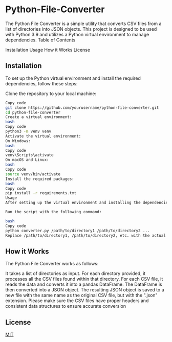 
# Python-File-Converter

The Python File Converter is a simple utility that converts CSV files from a list of directories into JSON objects. This project is designed to be used with Python 3.9 and utilizes a Python virtual environment to manage dependencies.
Table of Contents

Installation
Usage
How it Works
License
## Installation
To set up the Python virtual environment and install the required dependencies, follow these steps:

Clone the repository to your local machine:
````bash
Copy code
git clone https://github.com/yourusername/python-file-converter.git
cd python-file-converter
Create a virtual environment:
bash
Copy code
python3 -m venv venv
Activate the virtual environment:
On Windows:
bash
Copy code
venv\Scripts\activate
On macOS and Linux:
bash
Copy code
source venv/bin/activate
Install the required packages:
bash
Copy code
pip install -r requirements.txt
Usage
After setting up the virtual environment and installing the dependencies, you can use the Python File Converter to process a list of directories containing CSV files and convert them into JSON objects.

Run the script with the following command:

bash
Copy code
python converter.py /path/to/directory1 /path/to/directory2 ...
Replace /path/to/directory1, /path/to/directory2, etc. with the actual paths to the directories containing the CSV files you want to convert.
````
## How it Works
The Python File Converter works as follows:

It takes a list of directories as input.
For each directory provided, it processes all the CSV files found within that directory.
For each CSV file, it reads the data and converts it into a pandas DataFrame.
The DataFrame is then converted into a JSON object.
The resulting JSON object is saved to a new file with the same name as the original CSV file, but with the ".json" extension.
Please make sure the CSV files have proper headers and consistent data structures to ensure accurate conversion

## License

[MIT](https://choosealicense.com/licenses/mit/)

